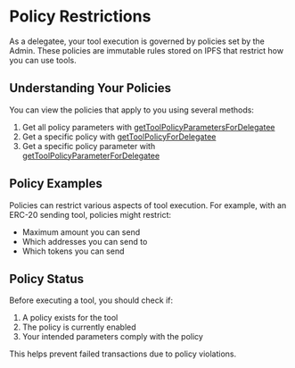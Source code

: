 # Policy Restrictions

As a delegatee, your tool execution is governed by policies set by the Admin. These policies are immutable rules stored on IPFS that restrict how you can use tools.

## Understanding Your Policies

You can view the policies that apply to you using several methods:

1. Get all policy parameters with [getToolPolicyParametersForDelegatee](https://agent-wallet.vercel.app/classes/agent_wallet_src.Admin.html#getToolPolicyParametersForDelegatee)
2. Get a specific policy with [getToolPolicyForDelegatee](https://agent-wallet.vercel.app/classes/agent_wallet_src.Admin.html#getToolPolicyForDelegatee)
3. Get a specific policy parameter with [getToolPolicyParameterForDelegatee](https://agent-wallet.vercel.app/classes/agent_wallet_src.Admin.html#getToolPolicyParameterForDelegatee)

## Policy Examples

Policies can restrict various aspects of tool execution. For example, with an ERC-20 sending tool, policies might restrict:

- Maximum amount you can send
- Which addresses you can send to
- Which tokens you can send

## Policy Status

Before executing a tool, you should check if:

1. A policy exists for the tool
2. The policy is currently enabled
3. Your intended parameters comply with the policy

This helps prevent failed transactions due to policy violations. 